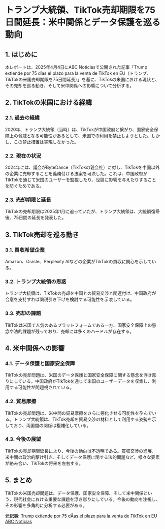# トランプ大統領、TikTok売却期限を75日間延長：米中関係とデータ保護を巡る動向

## 1. はじめに

本レポートは、2025年4月4日にABC Noticiasで公開された記事「Trump extiende por 75 días el plazo para la venta de TikTok en EU（トランプ、TikTokの米国売却期限を75日間延長）」を基に、TikTokの米国における現状と、その売却を巡る動き、そして米中関係への影響について分析する。

## 2. TikTokの米国における経緯

### 2.1. 過去の経緯

2020年、トランプ大統領（当時）は、TikTokが中国政府と繋がり、国家安全保障上の脅威となる可能性があるとして、米国での利用を禁止しようとした。しかし、この禁止措置は実現しなかった。

### 2.2. 現在の状況

2024年には、議会がByteDance（TikTokの親会社）に対し、TikTokを中国以外の企業に売却することを義務付ける法案を可決した。これは、中国政府がTikTokを通じて米国のユーザーを監視したり、世論に影響を与えたりすることを防ぐためである。

### 2.3. 売却期限と延長

TikTokの売却期限は2025年1月に迫っていたが、トランプ大統領は、大統領復帰後、75日間の延長を発表した。

## 3. TikTok売却を巡る動き

### 3.1. 買収希望企業

Amazon、Oracle、Perplexity AIなどの企業がTikTokの買収に関心を示している。

### 3.2. トランプ大統領の思惑

トランプ大統領は、TikTokの売却を中国との貿易交渉と関連付け、中国政府が合意を支持すれば関税引き下げを検討する可能性を示唆している。

### 3.3. 売却の課題

TikTokは米国で人気のあるプラットフォームである一方、国家安全保障上の懸念や法的課題が残っており、売却には多くのハードルが存在する。

## 4. 米中関係への影響

### 4.1. データ保護と国家安全保障

TikTokの売却問題は、米国のデータ保護と国家安全保障に関する懸念を浮き彫りにしている。中国政府がTikTokを通じて米国のユーザーデータを収集し、利用する可能性が問題視されている。

### 4.2. 貿易摩擦

TikTokの売却問題は、米中間の貿易摩擦をさらに悪化させる可能性を孕んでいる。トランプ大統領は、TikTok売却を貿易交渉の材料として利用する姿勢を示しており、両国間の関係は複雑化している。

### 4.3. 今後の展望

TikTokの売却期限延長により、今後の動向は不透明である。買収交渉の進展、米中間の政治的駆け引き、そしてデータ保護に関する法的問題など、様々な要素が絡み合い、TikTokの将来を左右する。

## 5. まとめ

TikTokの米国売却問題は、データ保護、国家安全保障、そして米中関係という、現代社会における重要な課題を浮き彫りにしている。今後の動向を注視し、その影響を多角的に分析する必要がある。



**元記事:** [Trump extiende por 75 dÃ­as el plazo para la venta de TikTok en EU ABC Noticias](https://abcnoticias.mx/global/2025/4/4/trump-extiende-por-75-dias-el-plazo-para-la-venta-de-tiktok-en-eu-245197.html)